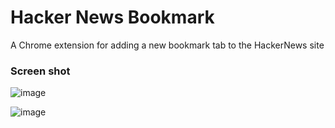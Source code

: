 # Hacker News Bookmark 
A Chrome extension for adding a new bookmark tab to the HackerNews site

### Screen shot
![image](https://github.com/user-attachments/assets/095dc9cb-2585-4994-a3fa-5ac45e671d96)

![image](https://github.com/user-attachments/assets/b4295ed1-dd8c-4d28-be09-8af46cb05090)
